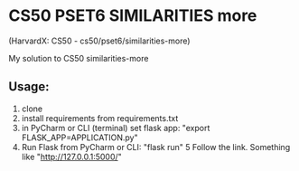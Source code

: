 # CS50 PSET6 SIMILARITIES more
(HarvardX: CS50 - cs50/pset6/similarities-more)

My solution to CS50 similarities-more

## Usage:
1. clone
2. install requirements from requirements.txt
3. in PyCharm or CLI (terminal) set flask app:
  "export FLASK_APP=APPLICATION.py"
4. Run Flask from PyCharm or CLI:
  "flask run"
5 Follow the link. Something like "http://127.0.0.1:5000/"
